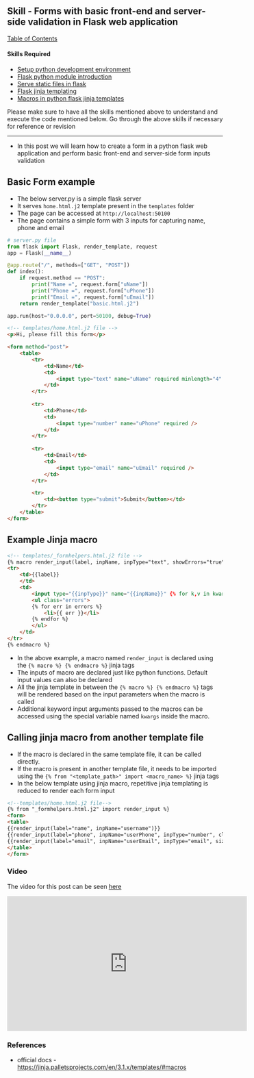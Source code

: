 ## Skill - Forms with basic front-end and server-side validation in Flask web application

[Table of Contents](https://nagasudhir.blogspot.com/2020/04/taming-python-table-of-contents.html)

#### Skills Required
* [Setup python development environment](https://nagasudhir.blogspot.com/2020/04/setup-python-development-environment_14.html)
* [Flask python module introduction](https://nagasudhir.blogspot.com/2022/04/flask-python-module-introduction-for.html)
* [Serve static files in flask](https://nagasudhir.blogspot.com/2022/04/serve-static-files-in-flask.html)
* [Flask jinja templating](https://nagasudhir.blogspot.com/2022/04/jinja-templates-in-flask.html)
* [Macros in python flask jinja templates](https://nagasudhir.blogspot.com/2022/05/macros-in-python-flask-jinja-templates.html)

Please make sure to have all the skills mentioned above to understand and execute the code mentioned below. Go through the above skills if necessary for reference or revision

<hr/>

* In this post we will learn how to create a form in a python flask web application and perform basic front-end and server-side form inputs validation

## Basic Form example
* The below server.py is a simple flask server
* It serves `home.html.j2` template present in the `templates` folder
* The page can be accessed at `http://localhost:50100`
* The page contains a simple form with 3 inputs for capturing name, phone and email
```py
# server.py file
from flask import Flask, render_template, request
app = Flask(__name__)

@app.route("/", methods=["GET", "POST"])
def index():
    if request.method == "POST":
        print("Name =", request.form["uName"])
        print("Phone =", request.form["uPhone"])
        print("Email =", request.form["uEmail"])
    return render_template("basic.html.j2")

app.run(host="0.0.0.0", port=50100, debug=True)
```

```html
<!-- templates/home.html.j2 file -->
<p>Hi, please fill this form</p>

<form method="post">
    <table>
        <tr>
            <td>Name</td>
            <td>
                <input type="text" name="uName" required minlength="4" />
            </td>
        </tr>
        
        <tr>
            <td>Phone</td>
            <td>
                <input type="number" name="uPhone" required />
            </td>
        </tr>
        
        <tr>
            <td>Email</td>
            <td>
                <input type="email" name="uEmail" required />
            </td>
        </tr>

        <tr>
            <td><button type="submit">Submit</button></td>
        </tr>
    </table>
</form>
```



## Example Jinja macro
```html
<!-- templates/_formhelpers.html.j2 file -->
{% macro render_input(label, inpName, inpType="text", showErrors="true", errors=[]) %}
<tr>
    <td>{{label}}
    </td>
    <td>
        <input type="{{inpType}}" name="{{inpName}}" {% for k,v in kwargs.items() %} {{k}}="{{v}}" {% endfor %} />
        <ul class="errors">
        {% for err in errors %}
            <li>{{ err }}</li>
        {% endfor %}
        </ul>
    </td>
</tr>
{% endmacro %}
```
* In the above example, a macro named `render_input` is declared using the `{% macro %} {% endmacro %}` jinja tags
* The inputs of macro are declared just like python functions. Default input values can also be declared
* All the jinja template in between the `{% macro %} {% endmacro %}` tags will be rendered based on the input parameters when the macro is called
* Additional keyword input arguments passed to the macros can be accessed using the special variable named `kwargs` inside the macro. 

## Calling jinja macro from another template file
* If the macro is declared in the same template file, it can be called directly.
* If the macro is present in another template file, it needs to be imported using the `{% from "<template_path>" import <macro_name> %}` jinja tags
* In the below template using jinja macro, repetitive jinja templating is reduced to render each form input

```html
<!--templates/home.html.j2 file-->
{% from "_formhelpers.html.j2" import render_input %}
<form>
<table>
{{render_input(label="name", inpName="username")}}
{{render_input(label="phone", inpName="userPhone", inpType="number", class="phone")}}
{{render_input(label="email", inpName="userEmail", inpType="email", size=100, class="email")}}
</table>
</form>
```

### Video
The video for this post can be seen [here](https://youtu.be/oq0V3o1DB7M)

<iframe width="560" height="315" src="https://www.youtube.com/embed/oq0V3o1DB7M" title="YouTube video player" frameborder="0" allow="accelerometer; autoplay; clipboard-write; encrypted-media; gyroscope; picture-in-picture" allowfullscreen></iframe>

### References
* official docs - https://jinja.palletsprojects.com/en/3.1.x/templates/#macros
<!--stackedit_data:
eyJoaXN0b3J5IjpbNzMzMjQ4MDYwLDE5MjY4MTA1OTQsMjAxNT
U3MzEwNiw1MTE0ODY5MjIsLTE4MjgxODkzMjQsLTE1MjEwNDA1
OTZdfQ==
-->